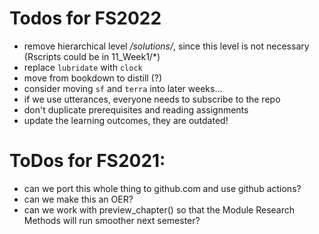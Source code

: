
# Todos for FS2022

- remove hierarchical level */solutions/*, since this level is not necessary (Rscripts could be in 11_Week1/*)
- replace `lubridate` with `clock`
- move from bookdown to distill (?)
- consider moving `sf` and `terra` into later weeks...
- if we use utterances, everyone needs to subscribe to the repo
- don't duplicate prerequisites and reading assignments
- update the learning outcomes, they are outdated!

# ToDos for FS2021:

- can we port this whole thing to github.com and use github actions?
- can we make this an OER?
- can we work with preview_chapter() so that the Module Research Methods will run smoother next semester?
